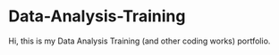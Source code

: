 # Data-Analysis-Training
Hi, this is my Data Analysis Training (and other coding works) portfolio. 
